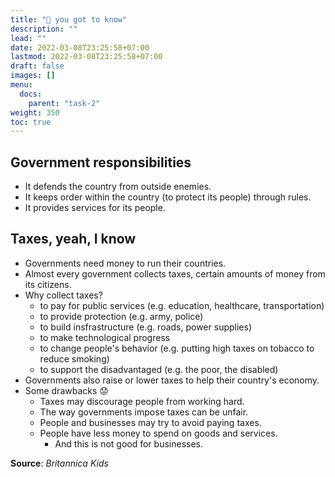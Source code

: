 ```yaml
---
title: "💩 you got to know"
description: ""
lead: ""
date: 2022-03-08T23:25:58+07:00
lastmod: 2022-03-08T23:25:58+07:00
draft: false
images: []
menu:
  docs:
    parent: "task-2"
weight: 350
toc: true
---
```


## Government responsibilities
- It defends the country from outside enemies.
- It keeps order within the country (to protect its people) through rules.
- It provides services for its people.
## Taxes, yeah, I know
- Governments need money to run their countries.
- Almost every government collects taxes, certain amounts of money from its citizens.
- Why collect taxes?
	- to pay for public services (e.g. education, healthcare, transportation)
	- to provide protection (e.g. army, police)
	- to build insfrastructure (e.g. roads, power supplies)
	- to make technological progress
	- to change people's behavior (e.g. putting high taxes on tobacco to reduce smoking)
	- to support the disadvantaged (e.g. the poor, the disabled)
- Governments also raise or lower taxes to help their country's economy.
- Some drawbacks 😟
	- Taxes may discourage people from working hard.
	- The way governments impose taxes can be unfair.
	- People and businesses may try to avoid paying taxes.
	- People have less money to spend on goods and services.
		- And this is not good for businesses.

**Source**: *Britannica Kids*